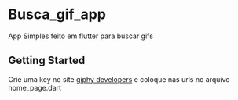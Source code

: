 # Busca_gif_app

App Simples feito em flutter para buscar gifs

## Getting Started

Crie uma key no site [giphy developers](https://developers.giphy.com/)
e coloque nas urls no arquivo home_page.dart
